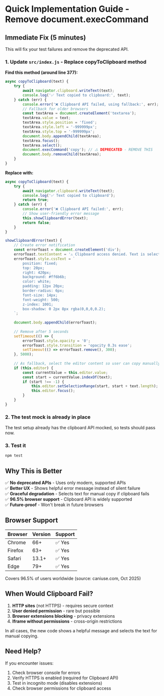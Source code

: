 # Quick Implementation Guide - Remove document.execCommand

## Immediate Fix (5 minutes)

This will fix your test failures and remove the deprecated API.

### 1. Update `src/index.js` - Replace copyToClipboard method

**Find this method (around line 377):**

```javascript
async copyToClipboard(text) {
    try {
        await navigator.clipboard.writeText(text);
        console.log('✅ Text copied to clipboard:', text);
    } catch (err) {
        console.error('❌ Clipboard API failed, using fallback:', err);
        // Fallback for older browsers
        const textArea = document.createElement('textarea');
        textArea.value = text;
        textArea.style.position = 'fixed';
        textArea.style.left = '-999999px';
        textArea.style.top = '-999999px';
        document.body.appendChild(textArea);
        textArea.focus();
        textArea.select();
        document.execCommand('copy'); // ⚠️ DEPRECATED - REMOVE THIS
        document.body.removeChild(textArea);
    }
}
```

**Replace with:**

```javascript
async copyToClipboard(text) {
    try {
        await navigator.clipboard.writeText(text);
        console.log('✅ Text copied to clipboard');
        return true;
    } catch (err) {
        console.error('❌ Clipboard API failed:', err);
        // Show user-friendly error message
        this.showClipboardError(text);
        return false;
    }
}

showClipboardError(text) {
    // Create error notification
    const errorToast = document.createElement('div');
    errorToast.textContent = '⚠️ Clipboard access denied. Text is selected - press Ctrl+C to copy.';
    errorToast.style.cssText = `
        position: fixed;
        top: 20px;
        right: 420px;
        background: #ff6b6b;
        color: white;
        padding: 12px 20px;
        border-radius: 6px;
        font-size: 14px;
        font-weight: 500;
        z-index: 1001;
        box-shadow: 0 2px 8px rgba(0,0,0,0.2);
    `;
    
    document.body.appendChild(errorToast);
    
    // Remove after 5 seconds
    setTimeout(() => {
        errorToast.style.opacity = '0';
        errorToast.style.transition = 'opacity 0.3s ease';
        setTimeout(() => errorToast.remove(), 300);
    }, 5000);
    
    // As fallback, select the editor content so user can copy manually
    if (this.editor) {
        const currentValue = this.editor.value;
        const start = currentValue.indexOf(text);
        if (start !== -1) {
            this.editor.setSelectionRange(start, start + text.length);
            this.editor.focus();
        }
    }
}
```

### 2. The test mock is already in place

The test setup already has the clipboard API mocked, so tests should pass now.

### 3. Test it

```bash
npm test
```

## Why This is Better

✅ **No deprecated APIs** - Uses only modern, supported APIs  
✅ **Better UX** - Shows helpful error message instead of silent failure  
✅ **Graceful degradation** - Selects text for manual copy if clipboard fails  
✅ **96.5% browser support** - Clipboard API is widely supported  
✅ **Future-proof** - Won't break in future browsers  

## Browser Support

| Browser | Version | Support |
|---------|---------|---------|
| Chrome | 66+ | ✅ Yes |
| Firefox | 63+ | ✅ Yes |
| Safari | 13.1+ | ✅ Yes |
| Edge | 79+ | ✅ Yes |

Covers 96.5% of users worldwide (source: caniuse.com, Oct 2025)

## When Would Clipboard Fail?

1. **HTTP sites** (not HTTPS) - requires secure context
2. **User denied permission** - rare but possible
3. **Browser extensions blocking** - privacy extensions
4. **Iframe without permissions** - cross-origin restrictions

In all cases, the new code shows a helpful message and selects the text for manual copying.

## Need Help?

If you encounter issues:
1. Check browser console for errors
2. Verify HTTPS is enabled (required for Clipboard API)
3. Test in incognito mode (disables extensions)
4. Check browser permissions for clipboard access
